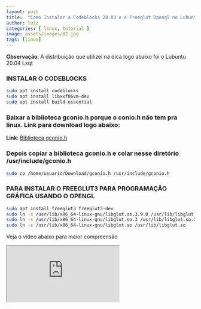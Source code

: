 ```yaml
---
layout: post
title:  "Como Instalar o Codeblocks 20.03 e o Freeglut Opengl no Lubuntu 20.04"
author: luiz
categories: [ linux, tutorial ]
image: assets/images/02.jpg
tags: [linux]
---
```


**Observação**: A distribuição que utilizei na dica logo abaixo foi o Lubuntu 20.04 Lxqt

### INSTALAR O CODEBLOCKS
```sh
sudo apt install codeblocks
sudo apt install libxxf86vm-dev
sudo apt install build-essential
```

### Baixar a biblioteca gconio.h porque o conio.h não tem pra linux. Link para download logo abaixo:
**Link**: [Biblioteca gconio.h](http://www.wence.vandermeersch.org/gconio/gconio.h)


### Depois copiar a biblioteca gconio.h e colar nesse diretório /usr/include/gconio.h

```sh
sudo cp /home/usuario/Download/gconio.h /usr/include/gconio.h
```

### PARA INSTALAR O FREEGLUT3 PARA PROGRAMAÇÃO GRÁFICA USANDO O OPENGL

```sh
sudo apt install freeglut3 freeglut3-dev
sudo ln -s /usr/lib/x86_64-linux-gnu/libglut.so.3.9.0 /usr/lib/libglut.so.3.9.0
sudo ln -s /usr/lib/x86_64-linux-gnu/libglut.so.3 /usr/lib/libglut.so.3
sudo ln -s /usr/lib/x86_64-linux-gnu/libglut.so /usr/lib/libglut.so
```

Veja o vídeo abaixo para maior compreensão

<div class="embed-responsive embed-responsive-16by9">
  <iframe class="embed-responsive-item" src="https://www.youtube.com/embed/qLV9Wwmv4Aw?rel=0" allowfullscreen></iframe>
</div><br>